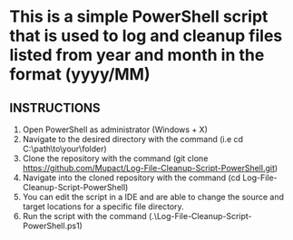 # This is a simple PowerShell script that is used to log and cleanup files listed from year and month in the format (yyyy/MM)
## INSTRUCTIONS 
1. Open PowerShell as administrator (Windows + X)
2. Navigate to the desired directory with the command (i.e cd C:\path\to\your\folder)
3. Clone the repository with the command (git clone https://github.com/Mupact/Log-File-Cleanup-Script-PowerShell.git)
5. Navigate into the cloned repository with the command (cd Log-File-Cleanup-Script-PowerShell)
6. You can edit the script in a IDE and are able to change the source and target locations for a specific file directory.
7. Run the script with the command (.\Log-File-Cleanup-Script-PowerShell.ps1)
